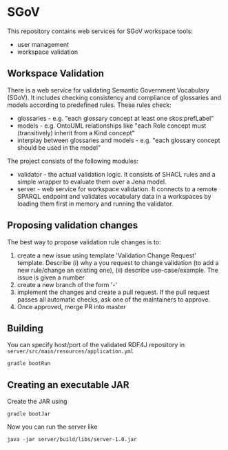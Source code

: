 # SGoV
This repository contains web services for SGoV workspace tools:
- user management
- workspace validation

## Workspace Validation
There is a web service for validating Semantic Government Vocabulary (SGoV). It includes checking consistency and compliance of glossaries and models according to predefined rules. These rules check:
- glossaries - e.g. "each glossary concept at least one skos:prefLabel"
- models - e.g. OntoUML relationships like "each Role concept must (transitively) inherit from a Kind concept"
- interplay between glossaries and models - e.g. "each glossary concept should be used in the model"

The project consists of the following modules:
- validator - the actual validation logic. It consists of SHACL rules and a simple wrapper to evaluate them over a Jena model.
- server - web service for workspace validation. It connects to a remote SPARQL endpoint and validates vocabulary data in a
 workspaces by loading them first in memory and running the validator.

## Proposing validation changes
The best way to propose validation rule changes is to:

1. create a new issue using template 'Validation Change Request' template. Describe (i) why a you request to change validation (to add a new rule/change an existing one),
(ii) describe use-case/example. The issue is given a number <ISSUE>
2. create a new branch of the form '<ISSUE>-<short-description>'
3. implement the changes and create a pull request. If the pull request passes all automatic checks, ask one of the maintainers to approve.
4. Once approved, merge PR into master

## Building
You can specify host/port of the validated RDF4J repository in `server/src/main/resources/application.yml`

    gradle bootRun

## Creating an executable JAR
Create the JAR using

    gradle bootJar

Now you can run the server like

    java -jar server/build/libs/server-1.0.jar
